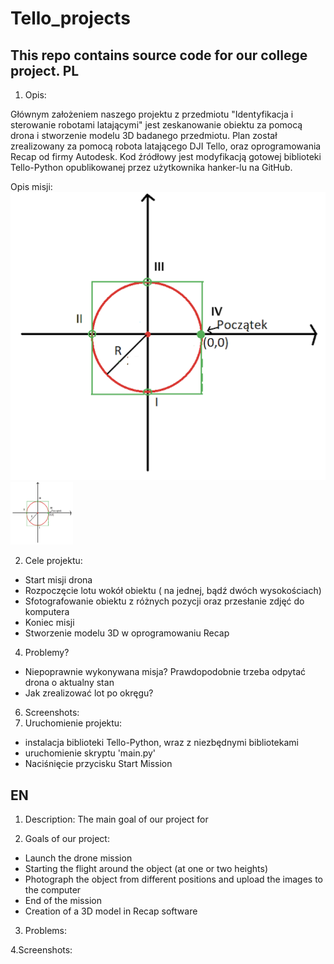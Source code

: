 # Tello_projects
This repo contains source code for our college project.
PL
-----------------------------------------------------------------------------------------------



1. Opis:

  Głównym założeniem naszego projektu z przedmiotu "Identyfikacja i sterowanie robotami latającymi" jest zeskanowanie obiektu za pomocą drona i stworzenie modelu 3D badanego przedmiotu. Plan został zrealizowany za pomocą robota latającego DJI Tello, oraz oprogramowania Recap od firmy Autodesk. 
Kod źródłowy jest modyfikacją gotowej biblioteki Tello-Python opublikowanej przez użytkownika hanker-lu na GitHub.

Opis misji:
![alt text](https://github.com/maciekp9/Tello_project/blob/main/readme_images/opis_misji.png)
<img src="https://github.com/maciekp9/Tello_project/blob/main/readme_images/opis_misji.png" width="100" height="100">


2. Cele projektu:
- Start misji drona
- Rozpoczęcie lotu wokół obiektu ( na jednej, bądź dwóch wysokościach)
- Sfotografowanie obiektu z różnych pozycji oraz przesłanie zdjęć do komputera
- Koniec misji 
- Stworzenie modelu 3D w oprogramowaniu Recap

4. Problemy?
- Niepoprawnie wykonywana misja? Prawdopodobnie trzeba odpytać drona o aktualny stan
- Jak zrealizować lot po okręgu?
6. Screenshots:
7. Uruchomienie projektu:
- instalacja biblioteki Tello-Python, wraz z niezbędnymi bibliotekami
- uruchomienie skryptu 'main.py'
- Naciśnięcie przycisku Start Mission






EN
-----------------------------------------------------------------------------------------------



1. Description:
The main goal of our project for  

2. Goals of our project:
- Launch the drone mission
- Starting the flight around the object (at one or two heights)
- Photograph the object from different positions and upload the images to the computer
- End of the mission 
- Creation of a 3D model in Recap software


3. Problems:


4.Screenshots:
